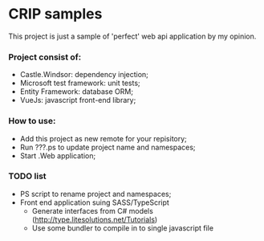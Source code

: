 # CRIP samples

This project is just a sample of 'perfect' web api application by my opinion.

### Project consist of:
 - Castle.Windsor: dependency injection;
 - Microsoft test framework: unit tests;
 - Entity Framework: database ORM;
 - VueJs: javascript front-end library;

### How to use:
 - Add this project as new remote for your repisitory;
 - Run ???.ps to update project name and namespaces;
 - Start .Web application;

### TODO list
 - PS script to rename project and namespaces;
 - Front end application suing SASS/TypeScript
   - Generate interfaces from C# models (http://type.litesolutions.net/Tutorials)
   - Use some bundler to compile in to single javascript file
